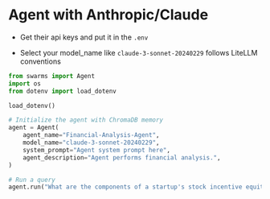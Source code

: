 # Agent with Anthropic/Claude

- Get their api keys and put it in the `.env`

- Select your model_name like `claude-3-sonnet-20240229` follows LiteLLM conventions


```python
from swarms import Agent
import os
from dotenv import load_dotenv

load_dotenv()

# Initialize the agent with ChromaDB memory
agent = Agent(
    agent_name="Financial-Analysis-Agent",
    model_name="claude-3-sonnet-20240229",
    system_prompt="Agent system prompt here",
    agent_description="Agent performs financial analysis.",
)

# Run a query
agent.run("What are the components of a startup's stock incentive equity plan?")
```